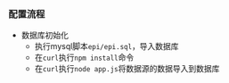 ### 配置流程
+ 数据库初始化
  + 执行mysql脚本`epi/epi.sql`，导入数据库
  + 在`curl`执行`npm install`命令
  + 在`curl`执行`node app.js`将数据源的数据导入到数据库